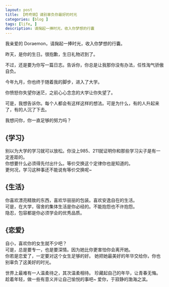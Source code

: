 ```yaml
---
layout: post
title: 【咚咚锵】请别辜负你最好的时光
categories: [blog ]
tags: [life, ]
description: 请掬起一捧时光，收入你梦想的行囊
---
```



我亲爱的 Doraemon，请掬起一捧时光，收入你梦想的行囊。

昨天，是你的生日。很抱歉，生日礼物迟到了。

不过，还是要为你写一篇日志。告诉你，你总是让我那你没有办法，任性淘气骄傲自负。  

今年九月，你也终于随着我的脚步，进入了大学。

你愤怒你失望你迷茫，之前心心念念的大学让你失望了。

可是，我想告诉你。每个人都会有这样这样的想法。可是为什么，有的人升起来了，有的人沉了下去。

我想问你，你一直足够的努力吗？

## {学习}
别以为大学的学习就可以放松。你没上985、211就证明你和那些学习尖子是有一定差距的。  
你想要什么必须得先付出什么。等价交换这个定律你也是知道的。  
更何况，学习这种事还不能说有等价交换呢~

## {生活}
你喜欢漂亮精致的东西，喜欢华丽丽的包装。喜欢安逸自在的生活。  
可是，在大学，宿舍的集体生活是你必经的。不能抱怨也不许抱怨。  
隐忍，包容都是你必须学会的优秀品质。

## {恋爱}
自小，喜欢你的女生就不少吧？  
可是，总是要专一，也是要深情。因为她比你更害怕你会离开她。  
你若是恋爱了，一定要对这个女生足够的好。
她把她最美好的年华交给你，你也别辜负了这美好的时光。
 
世界上最难有一人温柔待之，其次温柔相待。
珍藏起自己的年华，让青春无悔。
趁着年轻，做一些有意义并让自己愉悦的事吧~
爱你，于寂静的渤海之滨。
